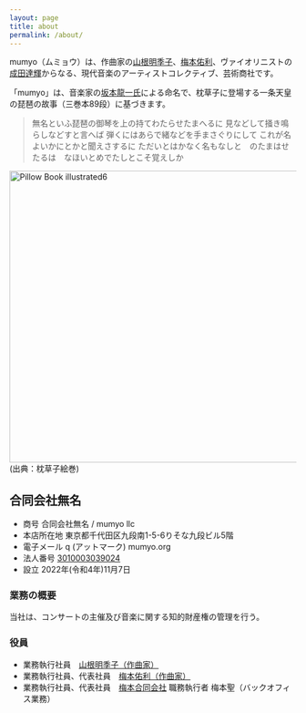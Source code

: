 ```yaml
---
layout: page
title: about
permalink: /about/
---
```

mumyo（ムミョウ）は、作曲家の[山根明季子](/artists#山根明季子)、[梅本佑利](/artists#梅本佑利)、ヴァイオリニストの[成田達輝](/artists#成田達輝)からなる、現代音楽のアーティストコレクティブ、芸術商社です。

「mumyo」は、音楽家の[坂本龍一氏](http://www.sitesakamoto.com/biography)による命名で、枕草子に登場する一条天皇の琵琶の故事（三巻本89段）に基づきます。


> 無名といふ琵琶の御琴を上の持てわたらせたまへるに 見などして掻き鳴らしなどすと言へば 弾くにはあらで緒などを手まさぐりにして これが名よいかにとかと聞えさするに ただいとはかなく名もなしと　のたまはせたるは　なほいとめでたしとこそ覚えしか

<a title="See page for author, Public domain, via Wikimedia Commons" href="https://commons.wikimedia.org/wiki/File:Pillow_Book_illustrated6.JPG"><img width="512" alt="Pillow Book illustrated6" src="https://upload.wikimedia.org/wikipedia/commons/thumb/2/28/Pillow_Book_illustrated6.JPG/512px-Pillow_Book_illustrated6.JPG"></a><BR /> (出典：枕草子絵巻)


## 合同会社無名

- 商号 合同会社無名 / mumyo llc
- 本店所在地 東京都千代田区九段南1-5-6りそな九段ビル5階
- 電子メール q (アットマーク) mumyo.org
- 法人番号 [3010003039024](https://www.houjin-bangou.nta.go.jp/henkorireki-johoto.html?selHouzinNo=3010003039024)
- 設立 2022年(令和4年)11月7日

### 業務の概要
当社は、コンサートの主催及び音楽に関する知的財産権の管理を行う。

### 役員
* 業務執行社員　[山根明季子（作曲家）](https://akikoyamane.com)
* 業務執行社員、代表社員　[梅本佑利（作曲家）](https://www.yuriumemoto.com)
* 業務執行社員、代表社員　[梅本合同会社](https://home.umemoto.org) 職務執行者  梅本聖（バックオフィス業務）
